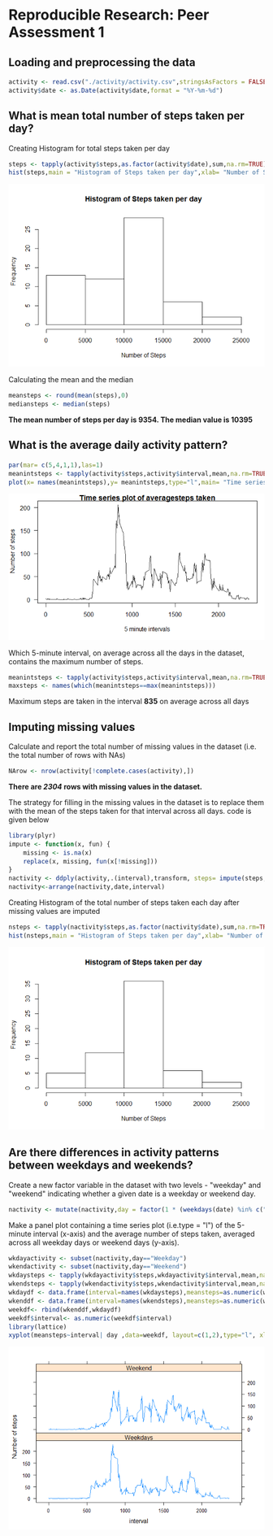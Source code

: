# Reproducible Research: Peer Assessment 1


## Loading and preprocessing the data


```r
activity <- read.csv("./activity/activity.csv",stringsAsFactors = FALSE)
activity$date <- as.Date(activity$date,format = "%Y-%m-%d")
```




## What is mean total number of steps taken per day?

Creating Histogram for total steps taken per day


```r
steps <- tapply(activity$steps,as.factor(activity$date),sum,na.rm=TRUE)
hist(steps,main = "Histogram of Steps taken per day",xlab= "Number of Steps")
```

![](PA1_template_files/figure-html/hist-1.png)<!-- -->
 
Calculating the mean and the median 


```r
meansteps <- round(mean(steps),0)
mediansteps <- median(steps)
```
**The mean number of steps per day is 9354. The median value is 10395**

## What is the average daily activity pattern?

```r
par(mar= c(5,4,1,1),las=1)
meanintsteps <- tapply(activity$steps,activity$interval,mean,na.rm=TRUE)
plot(x= names(meanintsteps),y= meanintsteps,type="l",main= "Time series plot of averagesteps taken", xlab= "5 minute intervals",ylab = " Number of steps")
```

![](PA1_template_files/figure-html/timeplot-1.png)<!-- -->

 Which 5-minute interval, on average across all the days in the dataset, contains the maximum number of steps.

```r
meanintsteps <- tapply(activity$steps,activity$interval,mean,na.rm=TRUE)
maxsteps <- names(which(meanintsteps==max(meanintsteps)))
```

Maximum steps are taken in the interval **835** on average across all days

## Imputing missing values

Calculate and report the total number of missing values in the dataset (i.e. the total number of rows with NAs)

```r
NArow <- nrow(activity[!complete.cases(activity),])
```

**There are *2304* rows with missing values in the dataset.**

The strategy for filling in the missing values in the dataset is to replace them with the mean of the steps taken for that interval across all days. code is given below


```r
library(plyr)
impute <- function(x, fun) {
    missing <- is.na(x)
    replace(x, missing, fun(x[!missing]))
}
nactivity <- ddply(activity,.(interval),transform, steps= impute(steps,mean))
nactivity<-arrange(nactivity,date,interval)
```

Creating Histogram of the total number of steps taken each day after missing values are imputed


```r
nsteps <- tapply(nactivity$steps,as.factor(nactivity$date),sum,na.rm=TRUE)
hist(nsteps,main = "Histogram of Steps taken per day",xlab= "Number of Steps")
```

![](PA1_template_files/figure-html/unnamed-chunk-3-1.png)<!-- -->

## Are there differences in activity patterns between weekdays and weekends?

Create a new factor variable in the dataset with two levels - "weekday" and "weekend" indicating whether a given date is a weekday or weekend day.


```r
nactivity <- mutate(nactivity,day = factor(1 * (weekdays(date) %in% c("Saturday","Sunday")),labels= c("Weekday","Weekend")))
```

Make a panel plot containing a time series plot (i.e.type = "l") of the 5-minute interval (x-axis) and the average number of steps taken, averaged across all weekday days or weekend days (y-axis). 


```r
wkdayactivity <- subset(nactivity,day=="Weekday")
wkendactivity <- subset(nactivity,day=="Weekend")
wkdaysteps <- tapply(wkdayactivity$steps,wkdayactivity$interval,mean,na.rm=TRUE)
wkendsteps <- tapply(wkendactivity$steps,wkendactivity$interval,mean,na.rm=TRUE)
wkdaydf <- data.frame(interval=names(wkdaysteps),meansteps=as.numeric(wkdaysteps),day="Weekdays",stringsAsFactors = FALSE)
wkenddf <- data.frame(interval=names(wkendsteps),meansteps=as.numeric(wkendsteps),day="Weekend",stringsAsFactors = FALSE)
weekdf<- rbind(wkenddf,wkdaydf)
weekdf$interval<- as.numeric(weekdf$interval)
library(lattice)
xyplot(meansteps~interval| day ,data=weekdf, layout=c(1,2),type="l", xlab = "interval",ylab="Number of steps")
```

![](PA1_template_files/figure-html/unnamed-chunk-5-1.png)<!-- -->

